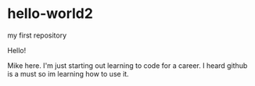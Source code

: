 # hello-world2
my first repository


Hello!

Mike here. I'm just starting out learning to code for a career. I heard github is a must so im learning how to use it.
